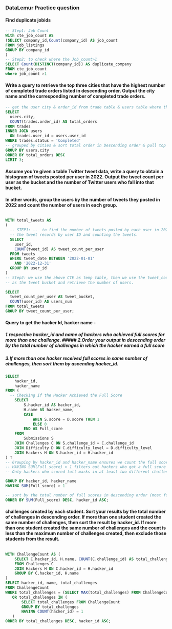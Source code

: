### DataLemur Practice question

#### Find duplicate jobids

```sql
-- Step1: Job Count
With cte_job_count AS
(SELECT company_id,Count(company_id) AS job_count
FROM job_listings
GROUP BY company_id
)
-- Step2: to check where the Job_count>1
SELECT Count(DISTINCT(company_id)) AS duplicate_company
FROM cte_job_count
where job_count >1
```

#### Write a query to retrieve the top three cities that have the highest number of completed trade orders listed in descending order. Output the city name and the corresponding number of completed trade orders.

```sql
-- get the user city & order_id from trade table & users table where the trade status is "Completed"
SELECT 
  users.city, 
  COUNT(trades.order_id) AS total_orders 
FROM trades 
INNER JOIN users 
  ON trades.user_id = users.user_id 
WHERE trades.status = 'Completed' 
-- grouped by cities & sort total order in Descending order & pull top 3 orders
GROUP BY users.city 
ORDER BY total_orders DESC
LIMIT 3;
```

#### Assume you're given a table Twitter tweet data, write a query to obtain a histogram of tweets posted per user in 2022. Output the tweet count per user as the bucket and the number of Twitter users who fall into that bucket.

#### In other words, group the users by the number of tweets they posted in 2022 and count the number of users in each group.
```sql

WITH total_tweets AS 
(
  -- STEP1: --  to find the number of tweets posted by each user in 2022 by grouping 
  -- the tweet records by user ID and counting the tweets.
  SELECT 
    user_id, 
    COUNT(tweet_id) AS tweet_count_per_user
  FROM tweets 
  WHERE tweet_date BETWEEN '2022-01-01' 
    AND '2022-12-31' 
  GROUP BY user_id
) 
-- Step2: we use the above CTE as temp table, then we use the tweet_count_per_user field 
-- as the tweet bucket and retrieve the number of users.
  
SELECT 
  tweet_count_per_user AS tweet_bucket, 
  COUNT(user_id) AS users_num 
FROM total_tweets 
GROUP BY tweet_count_per_user;
```
#### Query to get the hacker Id, hacker name - 
##### 1.respective hacker_id and name of hackers who achieved full scores for more than one challenge. ##### 2.Order your output in descending order by the total number of challenges in which the hacker earned a full score 
##### 3.If more than one hacker received full scores in same number of challenges, then sort them by ascending hacker_id.

```sql
SELECT 
    hacker_id,
    hacker_name
FROM (
  -- Checking If the Hacker Achieved the Full Score
    SELECT 
        S.hacker_id AS hacker_id, 
        H.name AS hacker_name,
        CASE
            WHEN S.score = D.score THEN 1
            ELSE 0
        END AS Full_score
    FROM 
        Submissions S
    JOIN Challenges C ON S.challenge_id = C.challenge_id
    JOIN Difficulty D ON C.difficulty_level = D.difficulty_level
    JOIN Hackers H ON S.hacker_id = H.hacker_id
) T
-- Grouping by hacker_id and hacker_name ensures we count the full scores per hacker.
-- HAVING SUM(Full_score) > 1 filters out hackers who got a full score only once or never.
-- Only hackers who scored full marks in at least two different challenges remain.

GROUP BY hacker_id, hacker_name
HAVING SUM(Full_score) > 1

-- sort by the total number of full scores in descending order (most full scores first).
ORDER BY SUM(Full_score) DESC, hacker_id ASC;
``` 
#### challenges created by each student. Sort your results by the total number of challenges in descending order. If more than one student created the same number of challenges, then sort the result by hacker_id. If more than one student created the same number of challenges and the count is less than the maximum number of challenges created, then exclude those students from the result.

```sql

WITH ChallengeCount AS (
    SELECT C.hacker_id, H.name, COUNT(C.challenge_id) AS total_challenges
    FROM Challenges C
    JOIN Hackers H ON C.hacker_id = H.hacker_id
    GROUP BY C.hacker_id, H.name
)
SELECT hacker_id, name, total_challenges
FROM ChallengeCount
WHERE total_challenges = (SELECT MAX(total_challenges) FROM ChallengeCount)
   OR total_challenges IN (
       SELECT total_challenges FROM ChallengeCount 
       GROUP BY total_challenges 
       HAVING COUNT(hacker_id) = 1
   )
ORDER BY total_challenges DESC, hacker_id ASC;

```
